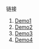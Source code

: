 链接

1. [Demo1](https://823984418.github.io/WebGLLab/demo1)
2. [Demo2](https://823984418.github.io/WebGLLab/demo2)
3. [Demo3](https://823984418.github.io/WebGLLab/demo3)
4. [Demo4](https://823984418.github.io/WebGLLab/demo4)
